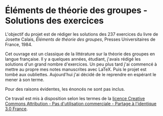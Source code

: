 Éléments de théorie des groupes - Solutions des exercices
=========================================================

L'objectif du projet est de rédiger les solutions des 237 exercices du livre de
Josette Calais, *Éléments de théorie des groupes*, Presses Universitaires de
France, 1984.

Cet ouvrage est un classique de la littérature sur la théorie des groupes en
langue française. Il y a quelques années, étudiant, j'avais rédigé les
solutions d'un grand nombre d'exercices. Un peu plus tard j'ai commencé à
mettre au propre mes notes manuscrites avec LaTeX. Puis le projet est tombé aux
oubliettes. Aujourd'hui j'ai décidé de le reprendre en espérant le mener à son
terme.

Pour des raisons évidentes, les énoncés ne sont pas inclus.

Ce travail est mis à disposition selon les termes de la [licence Creative
Commons Attribution - Pas d'utilisation commerciale - Partage à l'identique 3.0
France](http://creativecommons.org/licenses/by-nc-sa/3.0/fr/).


